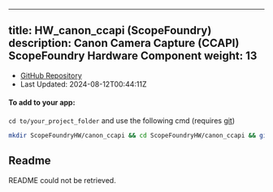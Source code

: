 
---
title: HW_canon_ccapi (ScopeFoundry)
description: Canon Camera Capture (CCAPI) ScopeFoundry Hardware Component
weight: 13
---
- [GitHub Repository](https://github.com/ScopeFoundry/HW_canon_ccapi)
- Last Updated: 2024-08-12T00:44:11Z


#### To add to your app:

`cd to/your_project_folder` and use the following cmd (requires [git](/docs/100_development/20_git/))

```bash
mkdir ScopeFoundryHW/canon_ccapi && cd ScopeFoundryHW/canon_ccapi && git init --initial-branch=master && git remote add upstream_ScopeFoundry https://github.com/ScopeFoundry/HW_canon_ccapi && git pull upstream_ScopeFoundry master && cd ../..
```

## Readme
README could not be retrieved.
